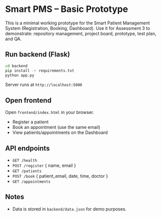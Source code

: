 
# Smart PMS – Basic Prototype

This is a minimal working prototype for the Smart Patient Management System (Registration, Booking, Dashboard).
Use it for Assessment 3 to demonstrate: repository management, project board, prototype, test plan, and QA.

## Run backend (Flask)
```bash
cd backend
pip install -r requirements.txt
python app.py
```
Server runs at `http://localhost:5000`

## Open frontend
Open `frontend/index.html` in your browser.
- Register a patient
- Book an appointment (use the same email)
- View patients/appointments on the Dashboard

## API endpoints
- `GET /health`
- `POST /register` { name, email }
- `GET /patients`
- `POST /book` { patient_email, date, time, doctor }
- `GET /appointments`

## Notes
- Data is stored in `backend/data.json` for demo purposes.
```

